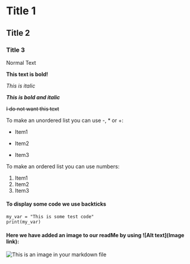 # Title 1
## Title 2
### Title 3

Normal Text

__This text is bold!__

_This is italic_

***This is bold and italic***

~~I do not want this text~~

To make an unordered list you can use -, * or +:
- Item1
* Item2
+ Item3


To make an ordered list you can use numbers:
1. Item1
2. Item2
3. Item3

#### To display some code we use backticks
```
my_var = "This is some test code"
print(my_var)
```

#### Here we have added an image to our readMe by using ![Alt text](Image link):
![This is an image in your markdown file](https://img.freepik.com/premium-vector/cartoon-drawing-programmer_29937-8176.jpg?w=826)
